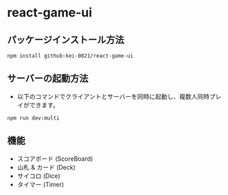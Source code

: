 # react-game-ui
## パッケージインストール方法
```
npm install github:kei-0021/react-game-ui
```

## サーバーの起動方法
- 以下のコマンドでクライアントとサーバーを同時に起動し、複数人同時プレイができます。
```
npm run dev:multi
```

## 機能
- スコアボード (ScoreBoard)
- 山札 & カード (Deck)
- サイコロ (Dice)
- タイマー (Timer)